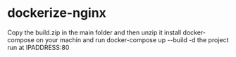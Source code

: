 # dockerize-nginx
Copy the build.zip in the main folder and then unzip it
install docker-compose on your machin
and run docker-compose up --build -d
the project run at IPADDRESS:80
